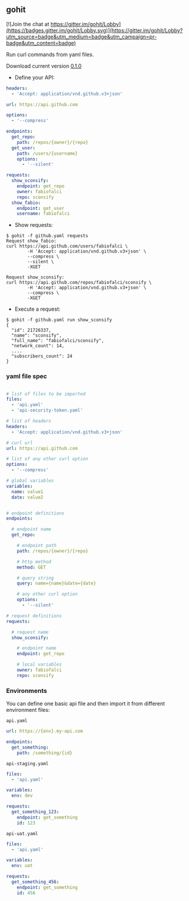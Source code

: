 gohit
-----

[![Join the chat at https://gitter.im/gohit/Lobby](https://badges.gitter.im/gohit/Lobby.svg)](https://gitter.im/gohit/Lobby?utm_source=badge&utm_medium=badge&utm_campaign=pr-badge&utm_content=badge)

Run curl commands from yaml files.

Download current version [0.1.0](https://github.com/fabiofalci/gohit/releases)

* Define your API:

```yaml
headers:
  - 'Accept: application/vnd.github.v3+json'

url: https://api.github.com

options:
  - '--compress'

endpoints:
  get_repo:
    path: /repos/{owner}/{repo}
  get_user:
    path: /users/{username}
    options:
      - '--silent'

requests:
  show_sconsify:
    endpoint: get_repo
    owner: fabiofalci
    repo: sconsify
  show_fabio:
    endpoint: get_user
    username: fabiofalci
```

* Show requests:

```
$ gohit -f github.yaml requests
Request show_fabio:
curl https://api.github.com/users/fabiofalci \
        -H 'Accept: application/vnd.github.v3+json' \
        --compress \
        --silent \
        -XGET

Request show_sconsify:
curl https://api.github.com/repos/fabiofalci/sconsify \
        -H 'Accept: application/vnd.github.v3+json' \
        --compress \
        -XGET

```

* Execute a request:

```
$ gohit -f github.yaml run show_sconsify
{
  "id": 21726337,
  "name": "sconsify",
  "full_name": "fabiofalci/sconsify",
  "network_count": 14,
  ....
  "subscribers_count": 24
}
```

### yaml file spec

```yaml

# list of files to be imported
files:
  - 'api.yaml'
  - 'api-security-token.yaml'

# list of headers
headers:
  - 'Accept: application/vnd.github.v3+json'

# curl url
url: https://api.github.com

# list of any other curl option
options:
  - '--compress'

# global variables
variables:
  name: value1
  date: value2


# endpoint definitions
endpoints:

  # endpoint name
  get_repo:

    # endpoint path
    path: /repos/{owner}/{repo}

    # http method
    method: GET

    # query string
    query: name={name}&date={date}

    # any other curl option
    options:
      - '--silent'

# request definitions
requests:

  # request name
  show_sconsify:

    # endpoint name
    endpoint: get_repo

    # local variables
    owner: fabiofalci
    repo: sconsify
```

### Environments

You can define one basic api file and then import it from different environment files:

`api.yaml`

```yaml
url: https://{env}.my-api.com

endpoints:
  get_something:
    path: /something/{id}
```


`api-staging.yaml`

```yaml
files:
  - 'api.yaml'

variables:
  env: dev

requests:
  get_something_123:
    endpoint: get_something
    id: 123
```

`api-uat.yaml`

```yaml
files:
  - 'api.yaml'

variables:
  env: uat

requests:
  get_something_456:
    endpoint: get_something
    id: 456
```
